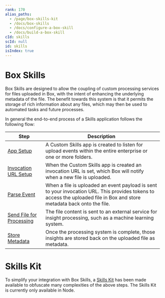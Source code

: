 ```yaml
---
rank: 170
alias_paths:
  - /page/box-skills-kit
  - /docs/box-skills
  - /docs/configure-a-box-skill
  - /docs/build-a-box-skill
cId: skills
scId: null
id: skills
isIndex: true
---
```


# Box Skills

Box Skills are designed to allow the coupling of custom processing services for
files uploaded in Box, with the intent of enhancing the underlying metadata of
the file. The benefit towards this system is that it permits the storage of
rich information about any files, which may then be used to automated tasks and
future processes.

In general the end-to-end process of a Skills application follows the following
flow:

<!-- markdownlint-disable line-length -->

| Step                                                  | Description                                                                                                                                                             |
| ----------------------------------------------------- | ----------------------------------------------------------------------------------------------------------------------------------------------------------------------- |
| [App Setup](guide://applications/custom-skills/setup) | A Custom Skills app is created to listen for upload events within the entire enterprise or one or more folders.                                                         |
| [Invocation URL Setup](guide://skills/invocation-url) | When the Custom Skills app is created an invocation URL is set, which Box will notify when a new file is uploaded.                                                      |
| [Parse Event](guide://skills/handle/payload)          | When a file is uploaded an event payload is sent to your invocation URL. This provides tokens to access the uploaded file in Box and store metadata back onto the file. |
| [Send File for Processing](guide://skills/examples)   | The file content is sent to an external service for insight processing, such as a machine learning system.                                                              |
| [Store Metadata](guide://skills/handle/metadata)      | Once the processing system is complete, those insights are stored back on the uploaded file as metadata.                                                                |

<!-- markdownlint-enable line-length -->

<Message>

  # Skills Kit

To simplify your integration with Box Skills, a [Skills
Kit](guide://skills/kit) has been made available to obfuscate many
complexities of the above steps. The Skills Kit is currently only available in
Node.

</Message>
